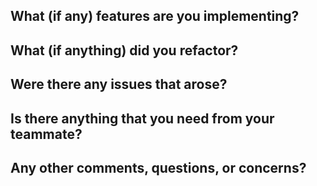 What (if any) features are you implementing?
- 
What (if anything) did you refactor?
- 
Were there any issues that arose?
- 
Is there anything that you need from your teammate?
- 
Any other comments, questions, or concerns?
- 